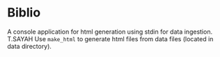 # Biblio
A console application for html generation using stdin for data ingestion.
T.SAYAH
Use `make_html` to generate html files from data files (located in data directory).
